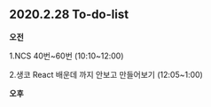 ## 2020.2.28 To-do-list

**오전**

1.NCS 40번~60번 (10:10~12:00)

2.생코 React 배운데 까지 안보고 만들어보기 (12:05~1:00)



**오후**



